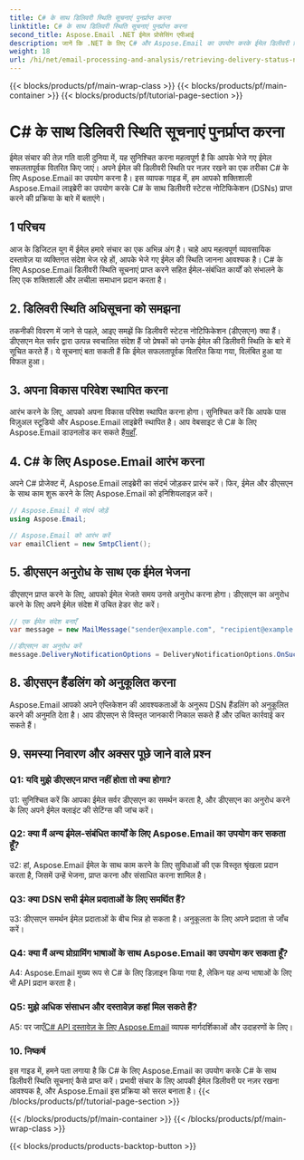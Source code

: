 ```yaml
---
title: C# के साथ डिलिवरी स्थिति सूचनाएं पुनर्प्राप्त करना
linktitle: C# के साथ डिलिवरी स्थिति सूचनाएं पुनर्प्राप्त करना
second_title: Aspose.Email .NET ईमेल प्रोसेसिंग एपीआई
description: जानें कि .NET के लिए C# और Aspose.Email का उपयोग करके ईमेल डिलीवरी स्थिति सूचनाएं कैसे प्राप्त करें।
weight: 18
url: /hi/net/email-processing-and-analysis/retrieving-delivery-status-notifications-with-csharp/
---
```


{{< blocks/products/pf/main-wrap-class >}}
{{< blocks/products/pf/main-container >}}
{{< blocks/products/pf/tutorial-page-section >}}

# C# के साथ डिलिवरी स्थिति सूचनाएं पुनर्प्राप्त करना


ईमेल संचार की तेज़ गति वाली दुनिया में, यह सुनिश्चित करना महत्वपूर्ण है कि आपके भेजे गए ईमेल सफलतापूर्वक वितरित किए जाएं। अपने ईमेल की डिलीवरी स्थिति पर नज़र रखने का एक तरीका C# के लिए Aspose.Email का उपयोग करना है। इस व्यापक गाइड में, हम आपको शक्तिशाली Aspose.Email लाइब्रेरी का उपयोग करके C# के साथ डिलीवरी स्टेटस नोटिफिकेशन (DSNs) प्राप्त करने की प्रक्रिया के बारे में बताएंगे।

## 1 परिचय

आज के डिजिटल युग में ईमेल हमारे संचार का एक अभिन्न अंग है। चाहे आप महत्वपूर्ण व्यावसायिक दस्तावेज़ या व्यक्तिगत संदेश भेज रहे हों, आपके भेजे गए ईमेल की स्थिति जानना आवश्यक है। C# के लिए Aspose.Email डिलीवरी स्थिति सूचनाएं प्राप्त करने सहित ईमेल-संबंधित कार्यों को संभालने के लिए एक शक्तिशाली और लचीला समाधान प्रदान करता है।

## 2. डिलिवरी स्थिति अधिसूचना को समझना

तकनीकी विवरण में जाने से पहले, आइए समझें कि डिलीवरी स्टेटस नोटिफिकेशन (डीएसएन) क्या हैं। डीएसएन मेल सर्वर द्वारा उत्पन्न स्वचालित संदेश हैं जो प्रेषकों को उनके ईमेल की डिलीवरी स्थिति के बारे में सूचित करते हैं। ये सूचनाएं बता सकती हैं कि ईमेल सफलतापूर्वक वितरित किया गया, विलंबित हुआ या विफल हुआ।

## 3. अपना विकास परिवेश स्थापित करना

 आरंभ करने के लिए, आपको अपना विकास परिवेश स्थापित करना होगा। सुनिश्चित करें कि आपके पास विज़ुअल स्टूडियो और Aspose.Email लाइब्रेरी स्थापित है। आप वेबसाइट से C# के लिए Aspose.Email डाउनलोड कर सकते हैं[यहाँ](https://www.aspose.com/downloads/email/net).

## 4. C# के लिए Aspose.Email आरंभ करना

अपने C# प्रोजेक्ट में, Aspose.Email लाइब्रेरी का संदर्भ जोड़कर प्रारंभ करें। फिर, ईमेल और डीएसएन के साथ काम शुरू करने के लिए Aspose.Email को इनिशियलाइज़ करें।

```csharp
// Aspose.Email में संदर्भ जोड़ें
using Aspose.Email;

// Aspose.Email को आरंभ करें
var emailClient = new SmtpClient();
```

## 5. डीएसएन अनुरोध के साथ एक ईमेल भेजना

डीएसएन प्राप्त करने के लिए, आपको ईमेल भेजते समय उनसे अनुरोध करना होगा। डीएसएन का अनुरोध करने के लिए अपने ईमेल संदेश में उचित हेडर सेट करें।

```csharp
// एक ईमेल संदेश बनाएँ
var message = new MailMessage("sender@example.com", "recipient@example.com", "Subject", "Body");

//डीएसएन का अनुरोध करें
message.DeliveryNotificationOptions = DeliveryNotificationOptions.OnSuccess | DeliveryNotificationOptions.OnFailure;
```


## 8. डीएसएन हैंडलिंग को अनुकूलित करना

Aspose.Email आपको अपने एप्लिकेशन की आवश्यकताओं के अनुरूप DSN हैंडलिंग को अनुकूलित करने की अनुमति देता है। आप डीएसएन से विस्तृत जानकारी निकाल सकते हैं और उचित कार्रवाई कर सकते हैं।

## 9. समस्या निवारण और अक्सर पूछे जाने वाले प्रश्न

### Q1: यदि मुझे डीएसएन प्राप्त नहीं होता तो क्या होगा?
उ1: सुनिश्चित करें कि आपका ईमेल सर्वर डीएसएन का समर्थन करता है, और डीएसएन का अनुरोध करने के लिए अपने ईमेल क्लाइंट की सेटिंग्स की जांच करें।

### Q2: क्या मैं अन्य ईमेल-संबंधित कार्यों के लिए Aspose.Email का उपयोग कर सकता हूँ?
उ2: हां, Aspose.Email ईमेल के साथ काम करने के लिए सुविधाओं की एक विस्तृत श्रृंखला प्रदान करता है, जिसमें उन्हें भेजना, प्राप्त करना और संसाधित करना शामिल है।

### Q3: क्या DSN सभी ईमेल प्रदाताओं के लिए समर्थित हैं?
उ3: डीएसएन समर्थन ईमेल प्रदाताओं के बीच भिन्न हो सकता है। अनुकूलता के लिए अपने प्रदाता से जाँच करें।

### Q4: क्या मैं अन्य प्रोग्रामिंग भाषाओं के साथ Aspose.Email का उपयोग कर सकता हूँ?
A4: Aspose.Email मुख्य रूप से C# के लिए डिज़ाइन किया गया है, लेकिन यह अन्य भाषाओं के लिए भी API प्रदान करता है।

### Q5: मुझे अधिक संसाधन और दस्तावेज़ कहां मिल सकते हैं?
 A5: पर जाएँ[C# API दस्तावेज़ के लिए Aspose.Email](https://reference.aspose.com/email/net/) व्यापक मार्गदर्शिकाओं और उदाहरणों के लिए।

### 10. निष्कर्ष

इस गाइड में, हमने पता लगाया है कि C# के लिए Aspose.Email का उपयोग करके C# के साथ डिलीवरी स्थिति सूचनाएं कैसे प्राप्त करें। प्रभावी संचार के लिए आपकी ईमेल डिलीवरी पर नज़र रखना आवश्यक है, और Aspose.Email इस प्रक्रिया को सरल बनाता है।
{{< /blocks/products/pf/tutorial-page-section >}}

{{< /blocks/products/pf/main-container >}}
{{< /blocks/products/pf/main-wrap-class >}}

{{< blocks/products/products-backtop-button >}}
